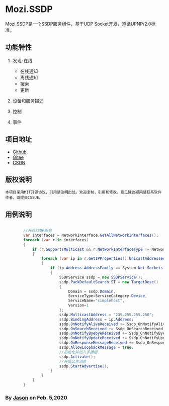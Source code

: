 ﻿# Mozi.SSDP

Mozi.SSDP是一个SSDP服务组件，基于UDP Socket开发，遵循UPNP/2.0标准。 

## 功能特性

1. 发现-在线
	- 在线通知
	- 离线通知
	- 搜索
	- 更新

3. 设备和服务描述

3. 控制

4. 事件

## 项目地址

- [Github][github]
- [Gitee][gitee]
- [CSDN][codechina]

## 版权说明
	本项目采用MIT开源协议，引用请注明出处。欢迎复制，引用和修改。意见建议疑问请联系软件作者，或提交ISSUE。

## 用例说明

~~~csharp

        //开启SSDP服务
        var interfaces = NetworkInterface.GetAllNetworkInterfaces();
        foreach (var r in interfaces)
        {
            if (r.SupportsMulticast && r.NetworkInterfaceType != NetworkInterfaceType.Loopback)
            {
                foreach (var ip in r.GetIPProperties().UnicastAddresses)
                {
                    if (ip.Address.AddressFamily == System.Net.Sockets.AddressFamily.InterNetwork)
                    {
                        SSDPService ssdp = new SSDPService();
                        ssdp.PackDefaultSearch.ST = new TargetDesc()
                        {
                            Domain = ssdp.Domain,
                            ServiceType=ServiceCategory.Device,
                            ServiceName="simplehost",
                            Version=1
                        };
                        ssdp.MulticastAddress = "239.255.255.250";
                        ssdp.BindingAddress = ip.Address;
                        ssdp.OnNotifyAliveReceived += Ssdp_OnNotifyAliveReceived;
                        ssdp.OnSearchReceived += Ssdp_OnSearchReceived;
                        ssdp.OnNotifyByebyeReceived += Ssdp_OnNotifyByebyeReceived;
                        ssdp.OnNotifyUpdateReceived += Ssdp_OnNotifyUpdateReceived;
                        ssdp.OnResponseMessageReceived += Ssdp_OnResponseMessageReceived;
                        ssdp.AllowLoopbackMessage = true;
                        //初始化并加入多播组
                        ssdp.Activate();
                        //开始公告消息
                        ssdp.StartAdvertise();
                    }
                }
            }
        }

~~~
### By [Jason][1] on Feb. 5,2020

[1]:mailto:brotherqian@163.com
[gitee]:https://gitee.com/myui_admin/mozi.git
[github]:https://github.com/MoziCoder/Mozi.HttpEmbedded.git
[codechina]:https://codechina.csdn.net/mozi/mozi.httpembedded.git
